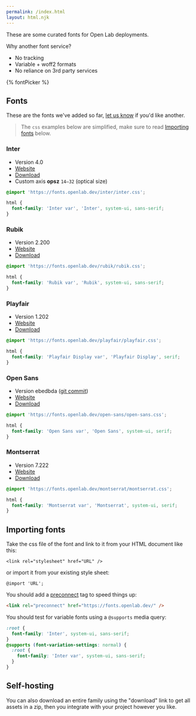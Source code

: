 ```yaml
---
permalink: /index.html
layout: html.njk
---
```


These are some curated fonts for Open Lab deployments.

Why another font service?

- No tracking
- Variable + woff2 formats
- No reliance on 3rd party services

{% fontPicker %}

## Fonts

These are the fonts we've added so far, [let us know](https://github.com/digitalinteraction/fonts.openlab.dev/issues) if you'd like another.

> The `css` examples below are simplified, make sure to read [Importing fonts](#importing-fonts) below.

### Inter

- Version 4.0
- [Website](https://rsms.me/inter/)
- [Download](https://fonts.openlab.dev/inter/inter.zip)
- Custom axis **opsz** `14–32` (optical size)

```css
@import 'https://fonts.openlab.dev/inter/inter.css';

html {
  font-family: 'Inter var', 'Inter', system-ui, sans-serif;
}
```

### Rubik

- Version 2.200
- [Website](https://github.com/googlefonts/rubik)
- [Download](https://fonts.openlab.dev/rubik/rubik.zip)

```css
@import 'https://fonts.openlab.dev/rubik/rubik.css';

html {
  font-family: 'Rubik var', 'Rubik', system-ui, sans-serif;
}
```

### Playfair

- Version 1.202
- [Website](https://github.com/clauseggers/Playfair)
- [Download](https://fonts.openlab.dev/playfair/playfair.zip)

```css
@import 'https://fonts.openlab.dev/playfair/playfair.css';

html {
  font-family: 'Playfair Display var', 'Playfair Display', serif;
}
```

### Open Sans

- Version ebedbda ([git commit](https://github.com/googlefonts/opensans/commit/ebedbda589fe5bd861b02325aca98c86ad845251))
- [Website](https://www.opensans.com/)
- [Download](https://fonts.openlab.dev/open-sans/open-sans.zip)

```css
@import 'https://fonts.openlab.dev/open-sans/open-sans.css';

html {
  font-family: 'Open Sans var', 'Open Sans', system-ui, serif;
}
```

### Montserrat

- Version 7.222
- [Website](https://github.com/JulietaUla/Montserrat)
- [Download](https://fonts.openlab.dev/montserrat/montserrat.zip)

```css
@import 'https://fonts.openlab.dev/montserrat/montserrat.css';

html {
  font-family: 'Montserrat var', 'Montserrat', system-ui, serif;
}
```

## Importing fonts

Take the css file of the font and link to it from your HTML document like this:

`<link rel="stylesheet" href="URL" />`

or import it from your existing style sheet:

`@import 'URL';`

You should add a [preconnect](https://developer.mozilla.org/en-US/docs/Web/HTML/Attributes/rel/preconnect) tag to speed things up:

```html
<link rel="preconnect" href="https://fonts.openlab.dev/" />
```

You should test for variable fonts using a `@supports` media query:

```css
:root {
  font-family: 'Inter', system-ui, sans-serif;
}
@supports (font-variation-settings: normal) {
  :root {
    font-family: 'Inter var', system-ui, sans-serif;
  }
}
```

## Self-hosting

You can also download an entire family using the "download" link to get all assets in a zip, then you integrate with your project however you like.
